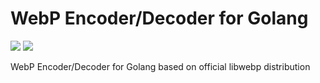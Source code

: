 # WebP Encoder/Decoder for Golang

[![](https://img.shields.io/badge/docs-godoc-blue.svg)](https://godoc.org/github.com/nickalie/go-webpbin)
[![](https://circleci.com/gh/nickalie/go-webpbin.png?circle-token=ebaa6a739ac4dc96dcb167e0700dcc699409f672)](https://circleci.com/gh/nickalie/go-binwrapper)

WebP Encoder/Decoder for Golang based on official libwebp distribution

